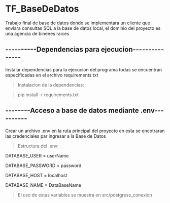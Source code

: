 # TF_BaseDeDatos

Trabajo final de base de datos donde se implementara un cliente que enviara consultas SQL a la base de datos local, el dominio del proyecto es una agencia de binenes raices

## ----------Dependencias para ejecucion---------------
Instalar dependencias para la ejecucion del programa
todas se encuentran especificadas en el archivo
requirements.txt

> Instalacion de la dependencias:

>pip install -r requirements.txt

## --------Acceso a base de datos mediante .env----------
Crear un archivo .env en la ruta principal del proyecto
en esta se encotraran las credenciales par ingresar a la
Base de Datos

> Estructura del .env:

DATABASE_USER = userName

DATABASE_PASSWORD = password

DATABASE_HOST = localhost

DATABASE_NAME = DataBaseName

> El uso de estas variables se muestra en src/postgress_conexion
